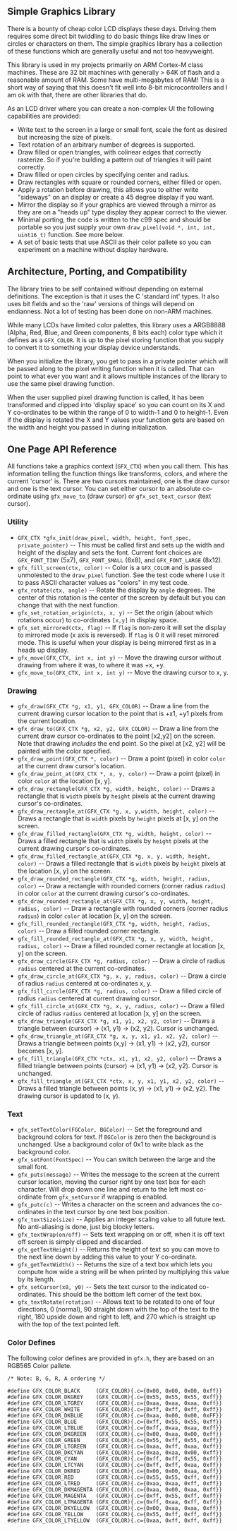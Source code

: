 Simple Graphics Library
-----------------------

There is a bounty of cheap color LCD displays these days. Driving them
requires some direct bit twiddling to do basic things like draw lines
or circles or characters on them. The simple graphics library has a
collection of these functions which are generally useful and not too
heavyweight.

This library is used in my projects primarily on ARM Cortex-M class
machines. These are 32 bit machines with generally > 64K of flash and
a reasonable amount of RAM. Some have multi-megabytes of RAM! This is
a short way of saying that this doesn't fit well into 8-bit
microcontrollers and I am ok with that, there are other libraries that
do.

As an LCD driver where you can create a non-complex UI the following
capabilities are provided:

 * Write text to the screen in a large or small font, scale the
   font as desired but increasing the size of pixels.
 * Text rotation of an arbitrary number of degrees is supported.
 * Draw filled or open triangles, with colinear edges that correctly
   rasterize. So if you're building a pattern out of triangles it will
   paint correctly.
 * Draw filled or open circles by specifying center and radius.
 * Draw rectangles with square or rounded corners, either filled or
   open.
 * Apply a rotation before drawing, this allows you to either write
   "sideways" on an display or create a 45 degree display if you want.
 * Mirror the display so if your graphics are viewed through a mirror
   as they are on a "heads up" type display they appear correct to
   the viewer.
 * Minimal porting, the code is written to the c99 spec and should be
   portable so you just supply your own
   `draw_pixel(void *, int, int, uint16_t)` function. See more below.
 * A set of basic tests that use ASCII as their color pallete so you
   can experiment on a machine without display hardware.

## Architecture, Porting, and Compatibility

The library tries to be self contained without depending on external
definitions. The exception is that it uses the C 'standard int' types.
It also uses bit fields and so the 'raw' versions of things will depend
on endianness. Not a lot of testing has been done on non-ARM machines.

While many LCDs have limited color palettes, this library uses a
ARGB8888 (Alpha, Red, Blue, and Green components, 8 bits each) color
type which it defines as a `GFX_COLOR`. It is up to the pixel storing
function that you supply to convert it to something your display device
understands.

When you initialize the library, you get to pass in a private pointer
which will be passed along to the pixel writing function when it is
called. That can point to what ever you want and it allows multiple
instances of the library to use the same pixel drawing function.

When the user supplied pixel drawing function is called, it has been
transformed and clipped into 'display space' so you can count on its
X and Y co-ordinates to be within the range of 0 to width-1 and 0 to
height-1. Even if the display is rotated the X and Y values your function
gets are based on the width and height you passed in during initialization.

## One Page API Reference

All functions take a graphics context (`GFX_CTX`) when you call them.
This has information telling the function things like transforms, colors,
and where the current 'cursor' is. There are two cursors maintained, one
is the draw cursor and one is the text cursor. You can set either cursor
to an absolute co-ordinate using `gfx_move_to` (draw cursor) or 
`gfx_set_text_cursor` (text cursor).

### Utility
  * `GFX_CTX *gfx_init(draw_pixel, width, height, font_spec, private_pointer)` -- This must be
	called first and sets up the width and height of the display and
	sets the font. Current font choices are `GFX_FONT_TINY` (5x7),
	`GFX_FONT_SMALL` (6x8), and `GFX_FONT_LARGE` (8x12).
  * `gfx_fill_screen(ctx, color)` -- Color is a `GFX_COLOR` and is passed
	unmolested to the `draw_pixel` function. See the test code where
	I use it to pass ASCII character values as "colors" in my
	test code.
  * `gfx_rotate(ctx, angle)` -- Rotate the display by `angle` degrees.
    The center of this rotation is the center of the screen by default
	but you can change that with the next function.
  * `gfx_set_rotation_origin(ctx, x, y)` -- Set the origin (about which
	rotations occur) to co-ordinates `[x,y]` in display space.
  * `gfx_set_mirrored(ctx, flag)` -- If `flag` is non-zero it will set
	the display to mirrored mode (x axis is reversed). If `flag` is 0
	it will reset mirrored mode. This is useful when your
	display is being mirrored first as in a heads up display.
  * `gfx_move(GFX_CTX, int x, int y)` -- Move the drawing cursor without
    drawing from where it was, to where it was +x, +y.
  * `gfx_move_to(GFX_CTX, int x, int y)` -- Move the drawing cursor to
     x, y.

### Drawing
  * `gfx_draw(GFX_CTX *g, x1, y1, GFX_COLOR)` -- Draw a line from
	the current drawing cursor location to the point that is +x1, +y1
	pixels from the current location.
  * `gfx_draw_to(GFX_CTX *g, x2, y2, GFX_COLOR)` -- Draw a line from
	the current draw cursor co-ordinates to the point [x2,y2] on the
	screen. Note that drawing _includes_ the end point. So the pixel
	at [x2, y2] will be painted with the color specified.
  * `gfx_draw_point(GFX_CTX *, color)` -- Draw a point (pixel) in color 
	`color` at the current draw cursor's location.
  * `gfx_draw_point_at(GFX_CTX *, x, y, color)` -- Draw a point 
	 (pixel) in color `color` at the location [x, y].
  * `gfx_draw_rectangle(GFX_CTX *g, width, height, color)` -- Draws a
	rectangle that is `width` pixels by `height` pixels at the current
	drawing cursor's co-ordinates. 
  * `gfx_draw_rectangle_at(GFX_CTX *g, x, y,width, height, color)` -- Draws a
	rectangle that is `width` pixels by `height` pixels at [x, y] on the
	screen.
  * `gfx_draw_filled_rectangle(GFX_CTX *g, width, height, color)` -- Draws
	a filled rectangle that is `width` pixels by `height` pixels at the 
	current drawing cursor's co-ordinates.
  * `gfx_draw_filled_rectangle_at(GFX_CTX *g, x, y, width, height, color)` -- Draws
	a filled rectangle that is `width` pixels by `height` pixels at the 
	location [x, y] on the screen.
  * `gfx_draw_rounded_rectangle(GFX_CTX *g, width, height, radius, color)` --
	Draw a rectangle with rounded corners (corner radius `radius`) in color
	`color` at the current drawing cursor's co-ordinates.
  * `gfx_draw_rounded_rectangle_at(GFX_CTX *g, x, y, width, height, radius, color)` --
	Draw a rectangle with rounded corners (corner radius `radius`) in color
	`color` at location [x, y] on the screen.
  * `gfx_fill_rounded_rectangle(GFX_CTX *g, width, height, radius, color)` --
	Draw a filled rounded corner rectangle.
  * `gfx_fill_rounded_rectangle_at(GFX_CTX *g, x, y, width, height, radius, color)` --
	Draw a filled rounded corner rectangle at location [x, y] on the screen.
  * `gfx_draw_circle(GFX_CTX *g, radius, color)` -- Draw a circle of radius
	`radius` centered at the current co-ordinates.
  * `gfx_draw_circle_at(GFX_CTX *g, x, y, radius, color)` -- Draw a circle 
	of radius `radius` centered at co-ordinates x, y.
  * `gfx_fill_circle(GFX_CTX *g, radius, color)` -- Draw a filled circle
	of radius `radius` centered at current drawing cursor.
  * `gfx_fill_circle_at(GFX_CTX *g, x, y, radius, color)` -- Draw a filled 
	circle of radius `radius` centered at location [x, y] on the screen.
  * `gfx_draw_triangle(GFX_CTX *g, x1, y1, x2, y2, color)` -- Draws a 
	triangle between (cursor) -> (x1, y1) -> (x2, y2). Cursor is unchanged.
  * `gfx_draw_triangle_at(GFX_CTX *g, x, y, x1, y1, x2, y2, color)` -- Draws
	a triangle between points (x,y) -> (x1, y1) -> (x2, y2), cursor becomes
	[x, y].
  * `gfx_fill_triangle(GFX_CTX *ctx, x1, y1, x2, y2, color)` -- Draws a 
	filled triangle between points (cursor) -> (x1, y1) -> (x2, y2). Cursor
	is unchanged.
  * `gfx_fill_triangle_at(GFX_CTX *ctx, x, y, x1, y1, x2, y2, color)` -- 
	Draws a filled triangle between points (x, y) -> (x1, y1) -> (x2, y2).
	The drawing cursor is updated to (x, y).

### Text
  * `gfx_setTextColor(FGColor, BGColor)` -- Set the foreground and
	background colors for text. If `BGColor` is zero then the 
    background is unchanged. Use a background color of 0x1 to write
    black as the background color.
  * `gfx_setFont(FontSpec)` -- You can switch between the large and
    the small font.
  * `gfx_puts(message)` -- Writes the message to the screen at the
	current cursor location, moving the cursor right by one text
	box for each character. Will drop down one line and return to
	the left most co-ordinate from `gfx_setCursor` if wrapping is
	enabled.
  * `gfx_putc(c)` -- Writes a character on the screen and advances
	the co-ordinates in the text cursor by one text box position.
  * `gfx_textSize(size)` -- Applies an integer scaling value to all
    future text. No anti-aliasing is done, just big blocky letters.
  * `gfx_textWrap(on/off)` -- Sets text wrapping on or off, when
    it is off text off screen is simply clipped and discarded.
  * `gfx_getTextHeight()` -- Returns the height of text so you can
    move to the next line down by adding this value to your Y
	co-ordinate.
  * `gfx_getTextWidth()` -- Returns the size of a text box which
	lets you compute how wide a string will be when printed by
	multiplying this value by its length.
  * `gfx_setCursor(x0, y0)` -- Sets the text cursor to the indicated
	co-ordinates. This should be the bottom left corner of the text
	box.
  * `gfx_textRotate(rotation)` -- Allows text to be rotated to one
	of four directions, 0 (normal), 90 straight down with the top
	of the text to the right, 180 upside down and right to left,
	and 270 which is straight up with the top of the text pointed
	left.



### Color Defines

The following color defines are provided in `gfx.h`, they are based
on an RGB565 Color pallete.

```
/* Note: B, G, R, A ordering */ 

#define GFX_COLOR_BLACK		(GFX_COLOR){.c={0x00, 0x00, 0x00, 0xff}}
#define GFX_COLOR_DKGREY	(GFX_COLOR){.c={0x55, 0x55, 0x55, 0xff}}
#define GFX_COLOR_LTGREY	(GFX_COLOR){.c={0xaa, 0xaa, 0xaa, 0xff}}
#define GFX_COLOR_WHITE		(GFX_COLOR){.c={0xff, 0xff, 0xff, 0xff}}
#define GFX_COLOR_DKBLUE	(GFX_COLOR){.c={0xaa, 0x00, 0x00, 0xFF}}
#define GFX_COLOR_BLUE		(GFX_COLOR){.c={0xff, 0x55, 0x55, 0xff}}
#define GFX_COLOR_LTBLUE	(GFX_COLOR){.c={0xff, 0xaa, 0xaa, 0xff}}
#define GFX_COLOR_DKGREEN	(GFX_COLOR){.c={0x00, 0xaa, 0x00, 0xff}}
#define GFX_COLOR_GREEN		(GFX_COLOR){.c={0x55, 0xff, 0x55, 0xff}}
#define GFX_COLOR_LTGREEN	(GFX_COLOR){.c={0xaa, 0xff, 0xaa, 0xff}}
#define GFX_COLOR_DKCYAN	(GFX_COLOR){.c={0xaa, 0xaa, 0x00, 0xff}}
#define GFX_COLOR_CYAN		(GFX_COLOR){.c={0xff, 0xff, 0x55, 0xff}}
#define GFX_COLOR_LTCYAN	(GFX_COLOR){.c={0xff, 0xff, 0xaa, 0xff}}
#define GFX_COLOR_DKRED		(GFX_COLOR){.c={0x00, 0x00, 0xaa, 0xff}}
#define GFX_COLOR_RED		(GFX_COLOR){.c={0x55, 0x55, 0xff, 0xff}}
#define GFX_COLOR_LTRED		(GFX_COLOR){.c={0xaa, 0xaa, 0xff, 0xff}}
#define GFX_COLOR_DKMAGENTA	(GFX_COLOR){.c={0xaa, 0x00, 0xaa, 0xff}}
#define GFX_COLOR_MAGENTA	(GFX_COLOR){.c={0xff, 0x55, 0xff, 0xff}}
#define GFX_COLOR_LTMAGENTA	(GFX_COLOR){.c={0xff, 0xaa, 0xff, 0xff}}
#define GFX_COLOR_DKYELLOW	(GFX_COLOR){.c={0x00, 0xaa, 0xaa, 0xff}}
#define GFX_COLOR_YELLOW	(GFX_COLOR){.c={0x55, 0xff, 0xff, 0xff}}
#define GFX_COLOR_LTYELLOW	(GFX_COLOR){.c={0xaa, 0xff, 0xff, 0xff}}
```

